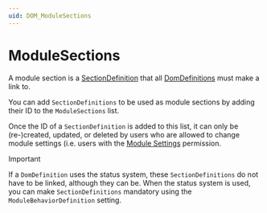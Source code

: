 ```yaml
---
uid: DOM_ModuleSections
---
```


# ModuleSections

A module section is a [SectionDefinition](xref:DOM_SectionDefinition) that all [DomDefinitions](xref:DomDefinition) must make a link to.

You can add `SectionDefinitions` to be used as module sections by adding their ID to the `ModuleSections` list.

Once the ID of a `SectionDefinition` is added to this list, it can only be (re-)created, updated, or deleted by users who are allowed to change module settings (i.e. users with the [Module Settings](xref:DataMiner_user_permissions#modules--system-configuration--object-manager--module-settings) permission.

> [!IMPORTANT]
> If a `DomDefinition` uses the status system, these `SectionDefinitions` do not have to be linked, although they can be. When the status system is used, you can make `SectionDefinitions` mandatory using the `ModuleBehaviorDefinition` setting.
